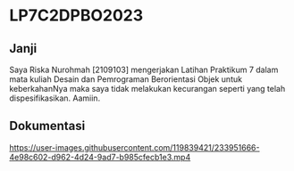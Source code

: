 # LP7C2DPBO2023

## Janji
Saya Riska Nurohmah [2109103] mengerjakan Latihan Praktikum 7 dalam mata kuliah Desain dan Pemrograman Berorientasi Objek untuk keberkahanNya maka saya tidak melakukan kecurangan seperti yang telah dispesifikasikan. Aamiin.

## Dokumentasi
https://user-images.githubusercontent.com/119839421/233951666-4e98c602-d962-4d24-9ad7-b985cfecb1e3.mp4

